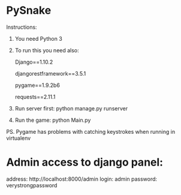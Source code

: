 # PySnake

Instructions:

1. You need Python 3
2. To run this you need also:
  
   Django==1.10.2
   
   djangorestframework==3.5.1  

   pygame==1.9.2b6
    
   requests==2.11.1
3. Run server first:
      python manage.py runserver
4. Run the game:
      python Main.py


PS. Pygame has problems with catching keystrokes when running in virtualenv

# Admin access to django panel:
address: http://localhost:8000/admin
login: admin
password: verystrongpassword
